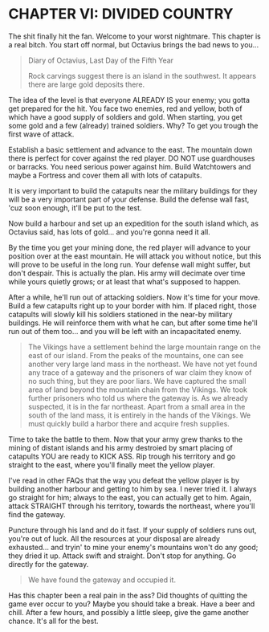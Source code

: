 # CHAPTER VI: DIVIDED COUNTRY

The shit finally hit  the  fan.  Welcome  to  your  worst  nightmare.  This
chapter is a real  bitch.  You start off normal,  but  Octavius  brings the
bad news to you...


> Diary of Octavius, Last Day of the Fifth Year
>   
> Rock  carvings suggest there is an island in the southwest.  It appears
> there are large gold deposits there.


The idea of the level is that everyone ALREADY IS your enemy; you gotta get
prepared for the hit. You face two enemies,  red and yellow,  both of which
have a good  supply of soldiers and gold. When starting,  you get some gold
and a few (already) trained soldiers. Why? To get you trough the first wave
of attack.

Establish  a basic settlement and  advance to the east.  The  mountain down
there is perfect  for cover against the red player.  DO NOT use guardhouses
or  barracks.  You need  serious power  against him.  Build Watchtowers and
maybe a Fortress and cover them all with lots of catapults.

It is very important to build the catapults near the military buildings for
they will be a very important part of your defense.  Build the defense wall
fast, 'cuz soon enough, it'll be put to the test.

Now build a harbour and set up an expedition for the south island which, as
Octavius said, has lots of gold... and you're gonna need it all.

By the time you get your mining done,  the red player will advance  to your
position over at the east mountain.  He will attack you without notice, but
this will  prove  to be useful in the long run.  Your  defense  wall  might
suffer,  but  don't  despair.  This is actually  the plan.  His  army  will
decimate over time while  yours quietly grows;  or  at  least  that  what's
supposed to happen.

After a while,  he'll run out of attacking soldiers. Now it's time for your
move.  Build a few catapults  right up to  your border with him.  If placed
right,  those  catapults  will  slowly kill his  soldiers stationed  in the
near-by  military buildings.  He will reinforce them with what he can,  but
after some time he'll  run out of them too... and you will be  left with an
incapacitated enemy.


> The Vikings have a  settlement behind the  large mountain  range on the
> east  of  our  island.  From the  peaks of  the mountains,  one can see
> another very large land  mass in the  northeast.  We have not yet found
> any trace of a gateway  and the prisoners of war  claim they know of no
> such thing,  but they  are poor liars.  We have captured the small area
> of land  beyond the mountain  chain from the  Vikings.  We took further
> prisoners who told us where the gateway is. As we already suspected, it
> is in the far northeast.  Apart from a small  area in the  south of the
> land mass, it is entirely in the hands of the Vikings.  We must quickly
> build a harbor there and acquire fresh supplies.


Time to take  the battle to them.  Now  that  your  army grew thanks to the
mining of distant islands and  his  army  destroied  by  smart  placing  of
catapults  YOU are  ready to  KICK ASS.  Rip trough his  territory  and  go
straight to the east, where you'll finally meet the yellow player.

I've  read in other FAQs that the  way you defeat  the yellow player  is by
building another  harbour and getting  to him by sea.  I never  tried it. I
always go straight  for him; always  to the east,  you can actually  get to
him.  Again, attack STRAIGHT  through his territory, towards the northeast,
where you'll find the gateway.

Puncture through his land and do it fast. If your supply  of  soldiers runs
out,  you're out  of luck.  All the resources at your  disposal are already
exhausted... and  tryin' to mine your enemy's mountains won't  do any good;
they dried it up.  Attack swift and straight.  Don't stop for anything.  Go
directly for the gateway.


> We have found the gateway and occupied it.


Has this chapter been a  real pain in the ass? Did thoughts of quitting the
game  ever occur  to you?  Maybe you  should take a break.  Have a beer and
chill.  After a few hours,  and  possibly  a  little  sleep,  give the game
another chance. It's all for the best.
